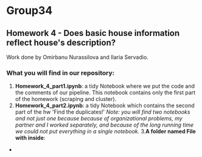 # Group34
## Homework 4 -  Does basic house information reflect house's description?
Work done by Omirbanu Nurassilova and Ilaria Servadio.
### What you will find in our repository:
1. **Homework_4_part1.ipynb**: a tidy Notebook where we put the code and the comments of our pipeline. This notebook contains only the first part of the homework (scraping and cluster).
2. **Homework_4_part2.ipynb**: a tidy Notebook which contains the second part of the hw 'Find the duplicates!'
*Note: you will find two notebooks and not just one because because of organizational problems, my partner and I worked separately, and because of the long running time we could not put everything in a single notebook.*
3.**A folder named File with inside**: 
 -
